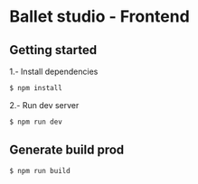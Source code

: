 # Ballet studio - Frontend

## Getting started

1.- Install dependencies

```sh
$ npm install
```

2.- Run dev server

```sh
$ npm run dev
```

## Generate build prod

```sh
$ npm run build
```